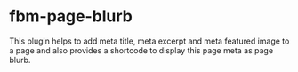 # fbm-page-blurb
This plugin helps to add meta title, meta excerpt and meta featured image to a page and also provides a shortcode to display this page meta as page blurb.
